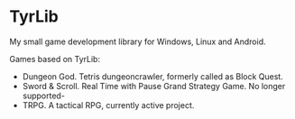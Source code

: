 TyrLib
======

My small game development library for Windows, Linux and Android.

Games based on TyrLib:

- Dungeon God. Tetris dungeoncrawler, formerly called as Block Quest.
- Sword & Scroll. Real Time with Pause Grand Strategy Game. No longer supported-
- TRPG. A tactical RPG, currently active project.
